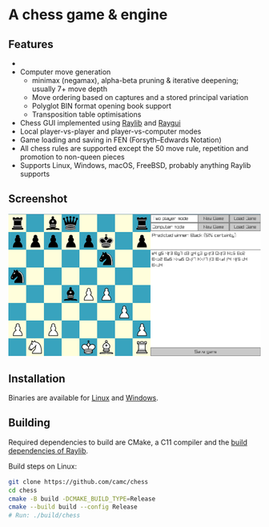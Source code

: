 # A chess game & engine

## Features
- 
- Computer move generation
    - minimax (negamax), alpha-beta pruning & iterative deepening; usually 7+ move depth
    - Move ordering based on captures and a stored principal variation
    - Polyglot BIN format opening book support
    - Transposition table optimisations
- Chess GUI implemented using [Raylib](https://github.com/raysan5/raylib) and [Raygui](https://github.com/raysan5/raygui)
- Local player-vs-player and player-vs-computer modes
- Game loading and saving in FEN (Forsyth–Edwards Notation)
- All chess rules are supported except the 50 move rule, repetition and promotion to non-queen pieces
- Supports Linux, Windows, macOS, FreeBSD, probably anything Raylib supports

## Screenshot
![](screenshot.png)

## Installation
Binaries are available for [Linux](https://github.com/camc/chess/releases/download/v0/game-build-linux-amd64.zip) and [Windows](https://github.com/camc/chess/releases/download/v0/game-build-windows-amd64.zip).

## Building

Required dependencies to build are CMake, a C11 compiler and the [build dependencies of Raylib](https://github.com/raysan5/raylib/wiki/Working-on-GNU-Linux/4eec3af730128bdb5f85553b37a325a853034ae7).  

Build steps on Linux:
```sh
git clone https://github.com/camc/chess
cd chess
cmake -B build -DCMAKE_BUILD_TYPE=Release
cmake --build build --config Release
# Run: ./build/chess
```
